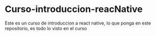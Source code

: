 # Curso-introduccion-reacNative
Este es un curso de introduccion a react native, lo que ponga en este repositorio, es todo lo visto en el curso
